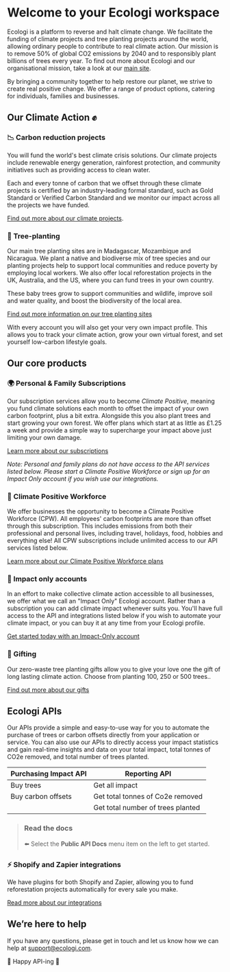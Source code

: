 # Welcome to your Ecologi workspace

Ecologi is a platform to reverse and halt climate change. We facilitate the funding of climate projects and tree planting projects around the world, allowing ordinary people to contribute to real climate action. Our mission is to remove 50% of global CO2 emissions by 2040 and to responsibly plant billions of trees every year. To find out more about Ecologi and our organisational mission, take a look at our [main site](https://ecologi.com/).

By bringing a community together to help restore our planet, we strive to create real positive change. We offer a range of product options, catering for individuals, families and businesses.

## Our Climate Action ✊

### 📉 Carbon reduction projects

You will fund the world's best climate crisis solutions. Our climate projects include renewable energy generation, rainforest protection, and community initiatives such as providing access to clean water.

Each and every tonne of carbon that we offset through these climate projects is certified by an industry-leading formal standard, such as Gold Standard or Verified Carbon Standard and we monitor our impact across all the projects we have funded.

[Find out more about our climate projects](https://ecologi.com/projects).

### 🌱 Tree-planting

Our main tree planting sites are in Madagascar, Mozambique and Nicaragua. We plant a native and biodiverse mix of tree species and our planting projects help to support local communities and reduce poverty by employing local workers.
We also offer local reforestation projects in the UK, Australia, and the US, where you can fund trees in your own country.

These baby trees grow to support communities and wildlife, improve soil and water quality, and boost the biodiversity of the local area.

[Find out more information on our tree planting sites](https://ecologi.com/articles/updates/year-2-of-the-ecologi-forests)

With every account you will also get your very own impact profile. This allows you to track your climate action, grow your own virtual forest, and set yourself low-carbon lifestyle goals.

## Our core products

### 🌍 Personal & Family Subscriptions

Our subscription services allow you to become _Climate Positive_, meaning you fund climate solutions each month to offset the impact of your own carbon footprint, plus a bit extra. Alongside this you also plant trees and start growing your own forest. We offer plans which start at as little as £1.25 a week and provide a simple way to supercharge your impact above just limiting your own damage.

[Learn more about our subscriptions](https://ecologi.com/plan)

_Note: Personal and family plans do not have access to the API services listed below. Please start a Climate Positive Workforce or sign up for an Impact Only account if you wish use our integrations._

### 🌳 Climate Positive Workforce

We offer businesses the opportunity to become a Climate Positive Workforce (CPW). All employees' carbon footprints are more than offset through this subscription. This includes emissions from both their professional and personal lives, including travel, holidays, food, hobbies and everything else! All CPW subscriptions include unlimited access to our API services listed below.

[Learn more about our Climate Positive Workforce plans](https://ecologi.com/business)

### 🍃 Impact only accounts

In an effort to make collective climate action accessible to all businesses, we offer what we call an "Impact Only" Ecologi account. Rather than a subscription you can add climate impact whenever suits you. You'll have full access to the API and integrations listed below if you wish to automate your climate impact, or you can buy it at any time from your Ecologi profile.

[Get started today with an Impact-Only account](https://ecologi.com/impact-only)

### 🎁 Gifting

Our zero-waste tree planting gifts allow you to give your love one the gift of long lasting climate action. Choose from planting 100, 250 or 500 trees..

[Find out more about our gifts](https://ecologi.com/gifting)

## Ecologi APIs

Our APIs provide a simple and easy-to-use way for you to automate the purchase of trees or carbon offsets directly from your application or service. You can also use our APIs to directly access your impact statistics and gain real-time insights and data on your total impact, total tonnes of CO2e removed, and total number of trees planted.

| Purchasing Impact API | Reporting API                     |
| --------------------- | --------------------------------- |
| Buy trees             | Get all impact                    |
| Buy carbon offsets    | Get total tonnes of Co2e removed  |
|                       | Get total number of trees planted |

<!-- theme: success -->

> ### Read the docs
>
> ⬅️ Select the **Public API Docs** menu item on the left to get started.

### ⚡️ Shopify and Zapier integrations

We have plugins for both Shopify and Zapier, allowing you to fund reforestation projects automatically for every sale you make.

[Read more about our integrations](https://ecologi.com/articles/product/automatic-tree-planting-via-shopify)

## We’re here to help

If you have any questions, please get in touch and let us know how we can help at [support@ecologi.com](mailto:support@ecologi.com).

🌳 Happy API-ing 🌳

